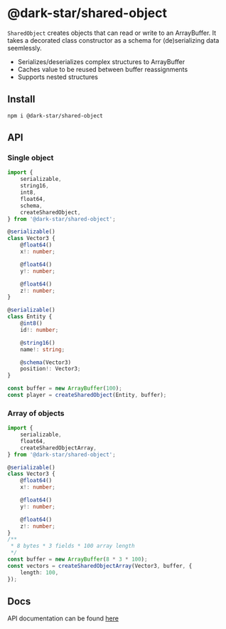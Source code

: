 # @dark-star/shared-object

`SharedObject` creates objects that can read or write to an ArrayBuffer. It takes a decorated class constructor as a schema for (de)serializing data seemlessly.

-   Serializes/deserializes complex structures to ArrayBuffer
-   Caches value to be reused between buffer reassignments
-   Supports nested structures

## Install

    npm i @dark-star/shared-object

## API

### Single object

```ts
import {
	serializable,
	string16,
	int8,
	float64,
	schema,
	createSharedObject,
} from '@dark-star/shared-object';

@serializable()
class Vector3 {
	@float64()
	x!: number;

	@float64()
	y!: number;

	@float64()
	z!: number;
}

@serializable()
class Entity {
	@int8()
	id!: number;

	@string16()
	name!: string;

	@schema(Vector3)
	position!: Vector3;
}

const buffer = new ArrayBuffer(100);
const player = createSharedObject(Entity, buffer);
```

### Array of objects

```ts
import {
	serializable,
	float64,
	createSharedObjectArray,
} from '@dark-star/shared-object';

@serializable()
class Vector3 {
	@float64()
	x!: number;

	@float64()
	y!: number;

	@float64()
	z!: number;
}
/**
 * 8 bytes * 3 fields * 100 array length
 */
const buffer = new ArrayBuffer(8 * 3 * 100);
const vectors = createSharedObjectArray(Vector3, buffer, {
	length: 100,
});
```

## Docs

API documentation can be found [here](https://ana73l.github.io/dark-star/modules/_dark_star_shared_object)
